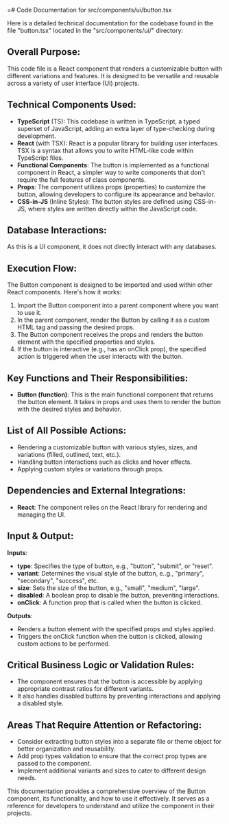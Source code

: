 =# Code Documentation for src/components/ui/button.tsx

Here is a detailed technical documentation for the codebase found in the file "button.tsx" located in the "src/components/ui/" directory:

## Overall Purpose:
This code file is a React component that renders a customizable button with different variations and features. It is designed to be versatile and reusable across a variety of user interface (UI) projects.

## Technical Components Used:
- **TypeScript** (TS): This codebase is written in TypeScript, a typed superset of JavaScript, adding an extra layer of type-checking during development.
- **React** (with TSX): React is a popular library for building user interfaces. TSX is a syntax that allows you to write HTML-like code within TypeScript files.
- **Functional Components**: The button is implemented as a functional component in React, a simpler way to write components that don't require the full features of class components.
- **Props**: The component utilizes props (properties) to customize the button, allowing developers to configure its appearance and behavior.
- **CSS-in-JS** (Inline Styles): The button styles are defined using CSS-in-JS, where styles are written directly within the JavaScript code.

## Database Interactions:
As this is a UI component, it does not directly interact with any databases.

## Execution Flow:
The Button component is designed to be imported and used within other React components. Here's how it works:
1. Import the Button component into a parent component where you want to use it.
2. In the parent component, render the Button by calling it as a custom HTML tag and passing the desired props.
3. The Button component receives the props and renders the button element with the specified properties and styles.
4. If the button is interactive (e.g., has an onClick prop), the specified action is triggered when the user interacts with the button.

## Key Functions and Their Responsibilities:
- **Button (function)**: This is the main functional component that returns the button element. It takes in props and uses them to render the button with the desired styles and behavior.

## List of All Possible Actions:
- Rendering a customizable button with various styles, sizes, and variations (filled, outlined, text, etc.).
- Handling button interactions such as clicks and hover effects.
- Applying custom styles or variations through props.

## Dependencies and External Integrations:
- **React**: The component relies on the React library for rendering and managing the UI.

## Input & Output:
**Inputs**:
- **type**: Specifies the type of button, e.g., "button", "submit", or "reset".
- **variant**: Determines the visual style of the button, e..g., "primary", "secondary", "success", etc.
- **size**: Sets the size of the button, e.g., "small", "medium", "large".
- **disabled**: A boolean prop to disable the button, preventing interactions.
- **onClick**: A function prop that is called when the button is clicked.

**Outputs**:
- Renders a button element with the specified props and styles applied.
- Triggers the onClick function when the button is clicked, allowing custom actions to be performed.

## Critical Business Logic or Validation Rules:
- The component ensures that the button is accessible by applying appropriate contrast ratios for different variants.
- It also handles disabled buttons by preventing interactions and applying a disabled style.

## Areas That Require Attention or Refactoring:
- Consider extracting button styles into a separate file or theme object for better organization and reusability.
- Add prop types validation to ensure that the correct prop types are passed to the component.
- Implement additional variants and sizes to cater to different design needs.

This documentation provides a comprehensive overview of the Button component, its functionality, and how to use it effectively. It serves as a reference for developers to understand and utilize the component in their projects.
